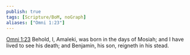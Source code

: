 ```yaml
---
publish: true
tags: [Scripture/BoM, noGraph]
aliases: ["Omni 1:23"]
---
```

[Omni 1:23](https://churchofjesuschrist.org/study/scriptures/bofm/omni/1?lang=eng&id=p23#p23) Behold, I, Amaleki, was born in the days of Mosiah; and I have lived to see his death; and Benjamin, his son, reigneth in his stead.
